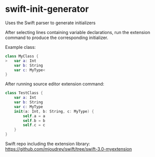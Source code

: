 # swift-init-generator
Uses the Swift parser to generate initializers

After selecting lines containing variable declarations, run the extension command to produce the corresponding initializer.

Example class:
``` swift
class MyClass {
>   var a: Int
    var b: String
    var c: MyType<
}
```
After running source editor extension command:
``` swift
class TestClass {
    var a: Int
    var b: String
    var c: MyType
    init(a: Int, b: String, c: MyType) {
        self.a = a
        self.b = b
        self.c = c
    }
}
```

Swift repo including the extension library:
https://github.com/mjoudrey/swift/tree/swift-3.0-myextension
